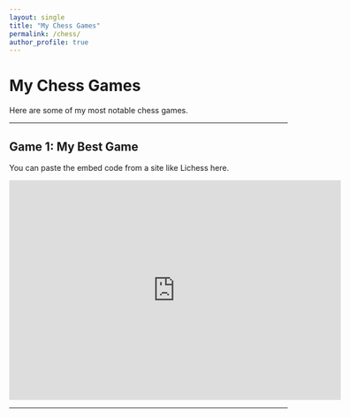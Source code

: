 ```yaml
---
layout: single
title: "My Chess Games"
permalink: /chess/
author_profile: true
---
```


# My Chess Games

Here are some of my most notable chess games.

---

## Game 1: My Best Game

You can paste the embed code from a site like Lichess here.

<iframe src="https://lichess.org/embed/LwR76x7r?theme=auto&amp;bg=auto"
        width=600 height=397 frameborder=0></iframe>

---
